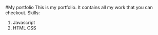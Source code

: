 #My portfolio
This is my portfolio. It contains all my work that you can checkout.
Skills:
1. Javascript
2. HTML CSS